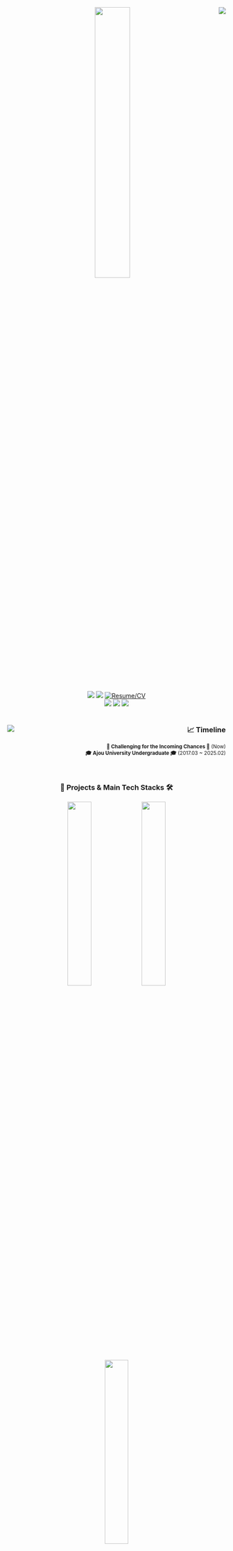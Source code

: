 <div align="center">
   <img align="right" src="https://github-readme-stats.vercel.app/api?username=syingshy&show_icons=true&theme=transparent&hide="/>
  <img src="https://capsule-render.vercel.app/api?type=waving&color=timeGradient&height=200&section=header&text=Seongho%20Yang%20(SyingSHY)&fontSize=50" width="40%"/>

  <br/>
  <br/>
  <a href="https://github.com/syingshy"><img src="https://hits.seeyoufarm.com/api/count/incr/badge.svg?url=https%3A%2F%2Fgithub.com%2Fsyingshy&count_bg=%23000000&title_bg=%23000000&icon=refinedgithub.svg&icon_color=%23E7E7E7&title=HITS&edge_flat=true)"/></a>
  <a href="https://solved.ac/posti1x38"><img src="http://mazassumnida.wtf/api/mini/generate_badge?boj=posti1x38"/></a>
  <a href="https://github.com/syingshy"><img alt="Resume/CV" src="https://img.shields.io/badge/Resume%20%2F%20CV-3CB346"></a><br>
  <a href="https://syingshy.github.io"><img src="https://img.shields.io/badge/Github Pages-000000?style=flat&logo=refinedgithub&logoColor=white"/></a>
  <a href="https://www.linkedin.com/in/%EC%84%B1%ED%98%B8-%EC%96%91-8b5013249/"><img src="https://img.shields.io/badge/LinkedIn-0077B5?style=flat&logo=linkedin&logoColor=white"/></a>
  <a href="mailto:posit1x38@gmail.com"><img src="https://img.shields.io/badge/Gmail-D14836?style=flat&logo=gmail&logoColor=white"/></a><br>

</div>

<br>

<div align="center">
  <img align="left" src="https://github-readme-stats.vercel.app/api/top-langs/?username=syingshy&layout=compact&hide=HLSL,ShaderLab">

  <div align="right">
  
  ### 📈 Timeline

  <sub>**🔭 Challenging for the Incoming Chances 🔭** (Now) </sub> <br />
  <sub>**🎓 Ajou University Undergraduate 🎓** (2017.03 ~ 2025.02)</sub> <br />
  <br />
  <br />
  
  </div>
</div>  

<div align="center">
  
  ### :open_file_folder: Projects & Main Tech Stacks 🛠️

  <img src="https://github-readme-stats.vercel.app/api/gist?id=9f8057ef2f7c6ba3b4d9c332a9388a0c" width="33%"/>
  <img src="https://github-readme-stats.vercel.app/api/gist?id=ae6594784e7f6f6d9d39ee17fafef94b" width="33%"/>
  <img src="https://github-readme-stats.vercel.app/api/gist?id=36a13d30ec433c68e6ff7c2cb41d2f30" width="33%"/>
    
  ![Python](https://img.shields.io/badge/Python-3670A0?style=for-the-badge&logo=python&logoColor=ffdd54)
  ![FastAPI](https://img.shields.io/badge/FastAPI-109989?style=for-the-badge&logo=FASTAPI&logoColor=white)
  ![PyTorch](https://img.shields.io/badge/PyTorch-EE4C2C?style=for-the-badge&logo=pytorch&logoColor=white)
  ![LangChain](https://img.shields.io/badge/LangChain-1C3C3C?style=for-the-badge&logo=langchain&logoColor=white)  
  ![Java](https://img.shields.io/badge/Java-%23ED8B00.svg?style=for-the-badge&logo=openjdk&logoColor=white)
  <img src="https://img.shields.io/badge/Spring%20Boot-6DB33F?style=for-the-badge&logo=Spring%20Boot&logoColor=white"/>
  ![Android Studio](https://img.shields.io/badge/Android_Studio-3DDC84?style=for-the-badge&logo=android-studio&logoColor=white)  
  ![C#](https://img.shields.io/badge/C%23-%23239120.svg?style=for-the-badge&logo=csharp&logoColor=white)
  ![Unity](https://img.shields.io/badge/Unity-%23000000.svg?style=for-the-badge&logo=unity&logoColor=white)  

</div> 

<img src="https://capsule-render.vercel.app/api?type=waving&color=timeGradient&height=80&section=footer&text=&fontSize=0" width="100%"/>

<!--

### Projects as Game Client Developer
#### [모바일프로그래밍 팀프로젝트 "Dungeon Survival"](https://github.com/SyingSHY/2301-MP-RS)
![Java](https://img.shields.io/badge/java-%23ED8B00.svg?style=for-the-badge&logo=openjdk&logoColor=white)
![Android Studio](https://img.shields.io/badge/android%20studio-346ac1?style=for-the-badge&logo=android%20studio&logoColor=white)  
**프로젝트 종료 (23년 1학기 / [Progress Presentation PDF](Documents/23-1%20모바일프로그래밍.pdf))**  
: Java 및 Android SDK 기반 로그라이크 서바이벌 게임 - 적 개체 움직임 및 충돌 / 사용자 플레이 기록 관리 등 담당
#### [Immersive Media Programming 팀프로젝트 "Escape!"](https://github.com/SyingSHY/IMP2301-VR)
![C#](https://img.shields.io/badge/c%23-%23239120.svg?style=for-the-badge&logo=csharp&logoColor=white)
![Unity](https://img.shields.io/badge/unity-%23000000.svg?style=for-the-badge&logo=unity&logoColor=white)  
**프로젝트 종료 (23년 1학기 / [Proposal Presentation PDF](Documents/23-1%20IMP%20VR%20Proposal.pdf) / [Final Presentation PDF](Documents/23-1%20IMP%20VR%20Final.pdf))**  
: Unity VR 기반 수집 후 탈출 공포 게임 - 게임 컨셉 기획 / 적 개체 움직임 / 스테이지 진행 등 담당
#### [Immersive Media Programming 팀프로젝트 "AR Playground"](https://github.com/SyingSHY/2301-IMP-AR)
![C#](https://img.shields.io/badge/c%23-%23239120.svg?style=for-the-badge&logo=csharp&logoColor=white)
![Unity](https://img.shields.io/badge/unity-%23000000.svg?style=for-the-badge&logo=unity&logoColor=white)  
**프로젝트 종료 (23년 1학기 / [Final Presentation PDF](./Documents/23-1%20IMP%20AR%20Final.pdf))**  
: Unity AR 기반 모바일 AR 스포츠 게임 - 게임 전체 UI / Scene 전환 및 관리 담당

-----
### Projects as Back End Developer
#### [Media Software Engineering(MSE) 팀프로젝트 "Auction Cook"](https://github.com/SyingSHY/AuctionCook-BE)
![Java](https://img.shields.io/badge/java-%23ED8B00.svg?style=for-the-badge&logo=openjdk&logoColor=white)
![Spring](https://img.shields.io/badge/spring-%236DB33F.svg?style=for-the-badge&logo=spring&logoColor=white)
<img src="https://img.shields.io/badge/Spring%20Boot-6DB33F?style=for-the-badge&logo=Spring%20Boot&logoColor=white"/>
![Redis](https://img.shields.io/badge/redis-%23DD0031.svg?style=for-the-badge&logo=redis&logoColor=white)  
**프로젝트 진행중 (24년 1학기)**  
: 식재료 실시간 경매 기반 멀티플레이 게임 - Spring Boot 서버 / Redis NoSQL DB
#### [SW캡스톤디자인 팀프로젝트 "SSALON"](https://github.com/lee1684/SKYTeam)  
![Java](https://img.shields.io/badge/java-%23ED8B00.svg?style=for-the-badge&logo=openjdk&logoColor=white)
![Spring](https://img.shields.io/badge/spring-%236DB33F.svg?style=for-the-badge&logo=spring&logoColor=white)
<img src="https://img.shields.io/badge/Spring%20Boot-6DB33F?style=for-the-badge&logo=Spring%20Boot&logoColor=white"/>
![Spring Security](https://img.shields.io/badge/Spring_Security-6DB33F?style=for-the-badge&logo=Spring-Security&logoColor=white)
![MySQL](https://img.shields.io/badge/mysql-4479A1.svg?style=for-the-badge&logo=mysql&logoColor=white)
![Redis](https://img.shields.io/badge/redis-%23DD0031.svg?style=for-the-badge&logo=redis&logoColor=white)  
**프로젝트 진행중 (24년 1학기)**  
: 증표 기반 단발성 모임 커뮤니티 앱 - Spring Boot 서버 / MySQL 및 Redis DB / AWS S3 연계 파일 관리 등
#### [소프트웨어공학 팀프로젝트 "바코드 기반 재활용 도우미 앱"](https://github.com/AU2302SE-Team02/TeamProject-Recycle-WebBackend)
![Java](https://img.shields.io/badge/java-%23ED8B00.svg?style=for-the-badge&logo=openjdk&logoColor=white)
![Spring](https://img.shields.io/badge/spring-%236DB33F.svg?style=for-the-badge&logo=spring&logoColor=white)
<img src="https://img.shields.io/badge/Spring%20Boot-6DB33F?style=for-the-badge&logo=Spring%20Boot&logoColor=white"/>
![Firebase](https://img.shields.io/badge/firebase-a08021?style=for-the-badge&logo=firebase&logoColor=ffcd34)
![Google Cloud](https://img.shields.io/badge/GoogleCloud-%234285F4.svg?style=for-the-badge&logo=google-cloud&logoColor=white)  
**프로젝트 종료 (23년 2학기 / [Final Presentation PDF](Documents/23-2%20소프트웨어공학.pdf))**  
: 바코드 및 위치정보 기반 재활용 방법 안내 앱 - Spring Boot 서버 및 Firebase 기반 NoSQL DB 등 담당

-----
### Projects other else
#### [소프트웨어공학 팀프로젝트 "바코드 기반 재활용 도우미 앱"](https://github.com/AU2302SE-Team02/TeamProject-Recycle-AndroidApp)
![Java](https://img.shields.io/badge/java-%23ED8B00.svg?style=for-the-badge&logo=openjdk&logoColor=white)
![Android Studio](https://img.shields.io/badge/android%20studio-346ac1?style=for-the-badge&logo=android%20studio&logoColor=white)
![Google Cloud](https://img.shields.io/badge/GoogleCloud-%234285F4.svg?style=for-the-badge&logo=google-cloud&logoColor=white)  
**프로젝트 종료 (23년 2학기 / [Final Presentation PDF](Documents/23-2%20소프트웨어공학.pdf))**  
: 바코드 및 위치정보 기반 재활용 방법 안내 앱 - Android SDK 기반 이미지 내 바코드 인식 / 사용자 데이터 관리
#### [데이터마이닝 팀프로젝트 "보유 게임 기반 스팀 게임 추천"](https://github.com/AU2302DM-TeamKYJ/TeamProject-SteamGameRecommender)
![Python](https://img.shields.io/badge/python-3670A0?style=for-the-badge&logo=python&logoColor=ffdd54)
![Apache Spark](https://img.shields.io/badge/Apache%20Spark-FDEE21?style=for-the-badge&logo=apachespark&logoColor=black)
![Pandas](https://img.shields.io/badge/pandas-%23150458.svg?style=for-the-badge&logo=pandas&logoColor=white)
![NumPy](https://img.shields.io/badge/numpy-%23013243.svg?style=for-the-badge&logo=numpy&logoColor=white)
![Steam](https://img.shields.io/badge/steam-%23000000.svg?style=for-the-badge&logo=steam&logoColor=white)  
**프로젝트 종료 (23년 2학기 / [Final Report PDF](Documents/23-2%20데이터마이닝.pdf))**  
: 사용자 보유 게임 기반 스팀 게임 추천 - 데이터 크롤링 / Frequent Itemset & Association Rule 기반 게임 추천
#### 기계학습 팀프로젝트 "지역별 음성 데이터 학습에 따른 방언 구별 프로그램"
![Python](https://img.shields.io/badge/python-3670A0?style=for-the-badge&logo=python&logoColor=ffdd54)
![Tensorflow](https://img.shields.io/badge/TensorFlow-FF6F00?style=for-the-badge&logo=tensorflow&logoColor=white)
![Pandas](https://img.shields.io/badge/pandas-%23150458.svg?style=for-the-badge&logo=pandas&logoColor=white)
![NumPy](https://img.shields.io/badge/numpy-%23013243.svg?style=for-the-badge&logo=numpy&logoColor=white)
![scikit-learn](https://img.shields.io/badge/scikit--learn-%23F7931E.svg?style=for-the-badge&logo=scikit-learn&logoColor=white)  
**프로젝트 종료 (23년 1학기 / [Final Presentation PDF](Documents/23-1%20기계학습.pdf))**  
: 지역별 음성 데이터 학습에 따른 방언 구별 프로그램 - [AI 허브](https://www.aihub.or.kr/) 데이터 정제 / RNN, LSTM, GRU 등 순환 신경망 담당


**SyingSHY/SyingSHY** is a ✨ _special_ ✨ repository because its `README.md` (this file) appears on your GitHub profile.

Here are some ideas to get you started:

- 🔭 I’m currently working on ...
- 🌱 I’m currently learning ...
- 👯 I’m looking to collaborate on ...
- 🤔 I’m looking for help with ...
- 💬 Ask me about ...
- 📫 How to reach me: ...
- 😄 Pronouns: ...
- ⚡ Fun fact: ...
-->
